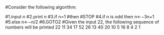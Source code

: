#Consider the following algorithm:

#1.input n
#2.print n
#3.if n=1
#then
#STOP
#4.if n is odd then n←−3n+1
#5.else n←−n/2
#6.GOTO2
#Given the input 22, the following sequence of numbers will be printed 22 11 34 17 52 26 13 40 20 10 5 16 8 4 2 1
